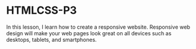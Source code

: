 # HTMLCSS-P3
In this lesson, I learn how to create a responsive website. Responsive web design will make your web pages look great on all devices such as desktops, tablets, and smartphones.
